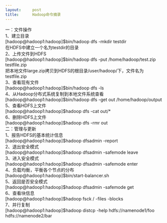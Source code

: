 ```yaml
---
layout:     post
title:      Hadoop命令摘录
---
```

<div id="article_content" class="article_content clearfix csdn-tracking-statistics" data-pid="blog" data-mod="popu_307" data-dsm="post">
								            <link rel="stylesheet" href="https://csdnimg.cn/release/phoenix/template/css/ck_htmledit_views-f76675cdea.css">
						<div class="htmledit_views" id="content_views">
                <p>一：文件操作<br>
1、建立目录<br>
[hadoop@hadoop1:hadoop]$bin/hadoop dfs -mkdir testdir<br>
在HDFS中建立一个名为testdir的目录<br>
2、上传文件到HDFS<br>
[hadoop@hadoop1:hadoop]$bin/hadoop dfs -put /home/hadoop/test.zip testfile.zip<br>
把本地文件large.zip拷贝到HDFS的根目录/user/hadoop/下，文件名为testfile.zip<br>
3、查看现有文件<br>
[hadoop@hadoop1:hadoop]$bin/hadoop dfs -ls<br>
4、从Hadoop分布式系统复制到本地文件系统查看<br>
[hadoop@hadoop1:hadoop]$bin/hadoop dfs -get out /home/hadoop/output<br>
5、查看HDFS上文件<br>
[hadoop@hadoop1:hadoop]$hadoop dfs -cat out/*<br>
6、删除HDFS上文件<br>
[hadoop@hadoop1:hadoop]$hadoop dfs -rmr out<br>
二：管理与更新<br>
1、报告HDFS的基本统计信息<br>
[hadoop@hadoop1:hadoop]$hadoop dfsadmin -report<br>
2、退出安全模式<br>
[hadoop@hadoop1:hadoop]$hadoop dfsadmin -safemode leave<br>
3、进入安全模式<br>
[hadoop@hadoop1:hadoop]$hadoop dfsadmin -safemode enter<br>
4、负载均衡，平衡各个节点的分布<br>
[hadoop@hadoop1:hadoop]$bin/start-balancer.sh<br>
5、返回是否安全模式<br>
[hadoop@hadoop1:hadoop]$hadoop dfsadmin -safemode get<br>
6、查看块信息<br>
[hadoop@hadoop1:hadoop]$hadoop fsck / -files -blocks<br>
7、并行复制<br>
[hadoop@hadoop1:hadoop]$hadoop distcp -help hdfs://namenode1/foo hdfs://namenode2/bar</p>
<p></p>            </div>
                </div>